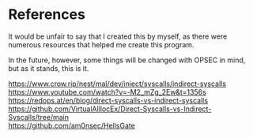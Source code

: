 # References


It would be unfair to say that I created this by myself, as there were numerous resources that helped me create this program.

In the future, however, some things will be changed with OPSEC in mind, but as it stands, this is it.

https://www.crow.rip/nest/mal/dev/inject/syscalls/indirect-syscalls  
https://www.youtube.com/watch?v=-M2_mZg_2Ew&t=1356s  
https://redops.at/en/blog/direct-syscalls-vs-indirect-syscalls  
https://github.com/VirtualAlllocEx/Direct-Syscalls-vs-Indirect-Syscalls/tree/main  
https://github.com/am0nsec/HellsGate  

